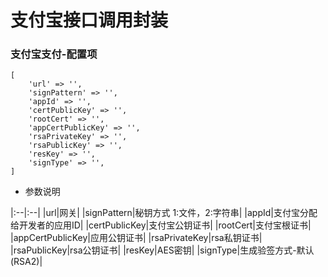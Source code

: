 # 支付宝接口调用封装

### 支付宝支付-配置项

~~~
[
    'url' => '',
    'signPattern' => '',
    'appId' => '',
    'certPublicKey' => '',
    'rootCert' => '',
    'appCertPublicKey' => '',
    'rsaPrivateKey' => '',
    'rsaPublicKey' => '',
    'resKey' => '',
    'signType' => '',
]
~~~

- 参数说明

|:--|:--|
|url|网关|
|signPattern|秘钥方式 1:文件，2:字符串|
|appId|支付宝分配给开发者的应用ID|
|certPublicKey|支付宝公钥证书|
|rootCert|支付宝根证书|
|appCertPublicKey|应用公钥证书|
|rsaPrivateKey|rsa私钥证书|
|rsaPublicKey|rsa公钥证书|
|resKey|AES密钥|
|signType|生成验签方式-默认(RSA2)|